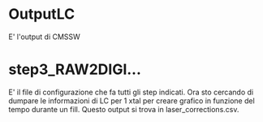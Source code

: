 # OutputLC

E' l'output di CMSSW

# step3_RAW2DIGI...

E' il file di configurazione che fa tutti gli step indicati. 
Ora sto cercando di dumpare le informazioni di LC per 1 xtal per creare grafico in funzione del tempo durante un fill. 
Questo output si trova in laser_corrections.csv.
